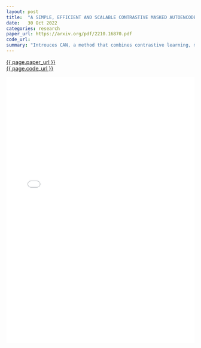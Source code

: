 ```yaml
---
layout: post
title:  "A SIMPLE, EFFICIENT AND SCALABLE CONTRASTIVE MASKED AUTOENCODER FOR LEARNING VISUAL REPRESENTATIONS"
date:   30 Oct 2022
categories: research
paper_url: https://arxiv.org/pdf/2210.16870.pdf
code_url: 
summary: "Introuces CAN, a method that combines contrastive learning, masked autoencoders, and noise prediction for efficient and scalable self-supervised visual learning. Its a straightforward framework that enhances image representation learning by leveraging the strengths of each approach. CAN outperforms existing methods in transfer learning and robustness tasks, showing particularly strong performance when pre-training on large, uncurated datasets. It offers a significant efficiency improvement and reduces the computational load compared to previous models."
---
```


<style>
.responsive-pdf-container {
    overflow: hidden;
    padding-top: 141.42%; /* 16:9 Aspect Ratio, adjust as needed */
    position: relative;
}

.responsive-pdf-container iframe {
    border: none;
    height: 100%;
    left: 0;
    position: absolute;
    top: 0;
    width: 100%;
}
</style>

<a href="{{ page.paper_url }}">{{ page.paper_url }}</a><br>
<a href="{{ page.code_url }}">{{ page.code_url }}</a>

<div class="responsive-pdf-container">
    <iframe src="{{ page.paper_url }}" style="border: none;"></iframe>
</div>